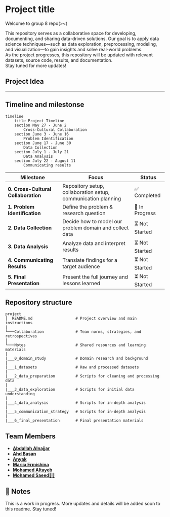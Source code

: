 # Project title

Welcome to group 8 repo(><)  

This repository serves as a collaborative space for developing, documenting,
and sharing data-driven solutions. Our goal is to apply data
science techniques—such as data exploration,
preprocessing, modeling, and visualization—to gain insights and
solve real-world problems.  
As the project progresses, this repository will be updated with relevant datasets,
source code, results, and documentation.  
Stay tuned for more updates!

## Project Idea

----

## Timeline and milestonse

```mermaid
timeline
    title Project Timeline
    section May 27 - June 2
        Cross-Cultural Collaboration
    section June 3 - June 16
        Problem Identification
    section June 17 - June 30
        Data Collection
    section July 1 - July 21
        Data Analysis
    section July 22 - August 11
        Communicating results
```

| Milestone | Focus | Status |
|----------|--------|--------|
| **0. Cross-Cultural Collaboration** | Repository setup, collaboration setup, communication planning | ✅ Completed |
| **1. Problem Identification** | Define the problem & research question | 🔄 In Progress |
| **2. Data Collection** | Decide how to model our problem domain and collect data | ⏳ Not Started |
| **3. Data Analysis** | Analyze data and interpret results | ⏳ Not Started |
| **4. Communicating Results** | Translate findings for a target audience | ⏳ Not Started |
| **5. Final Presentation** | Present the full journey and lessons learned | ⏳ Not Started |

## Repository structure

```
project
│  README.md                   # Project overview and main instructions              
|   
└───Collaboration              # Team norms, strategies, and retrospectives
│
└───Notes                      # Shared resources and learning materials
|
|___0_domain_study             # Domain research and background
|
|___1_datasets                 # Raw and processed datasets
|
|___2_data_preparation         # Scripts for cleaning and processing data
|
|___3_data_exploration         # Scripts for initial data understanding
|
|___4_data_analysis            # Scripts for in-depth analysis
|
|___5_communication_strategy   # Scripts for in-depth analysis
|
|___6_final_presentation       # Final presentation materials
```

## Team Members

- **ِ[Abdallah Alnajjar](https://github.com/theabdallahnjr)**
- **[Ahd Basan](https://github.com/ahdbasan)**
- **[Anyak](https://github.com/Anyak7)**
- **[Mariia Ermishina](https://github.com/ermishina)**
- **[Mohamed Altayeb](https://github.com/Mo-Altayeb)**
- **[Mohamed Saeed👨‍💻](https://github.com/Tbaosman)**

## 📌 Notes

This is a work in progress. More updates and details will be added soon to
 this readme. Stay tuned!

